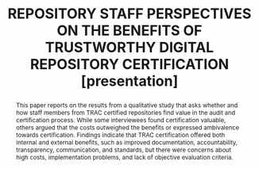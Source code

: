 ---
abstract: This paper reports on the results from a qualitative study that asks whether
  and how staff members from TRAC certified repositories find value in the audit and
  certification process. While some interviewees found certification valuable, others
  argued that the costs outweighed the benefits or expressed ambivalence towards certification.
  Findings indicate that TRAC certification offered both internal and external benefits,
  such as improved documentation, accountability, transparency, communication, and
  standards, but there were concerns about high costs, implementation problems, and
  lack of objective evaluation criteria.
creators:
- Frank, Rebecca D.
date: null
document_url: https://www.ideals.illinois.edu/items/128847/bitstreams/430288/data.pdf
grand_parent: iPRES
institutions: []
keywords:
- digital preservation
- trustworthy digital repositories
- iso 16363
- trac
- repository assessment
landing_page_url: https://hdl.handle.net/2142/121653
language: eng
layout: publication
license: CC-BY 4.0 International
notes_url: null
parent: iPRES 2023
presentation_url: null
publication_type: presentation
size: null
source_name: iPRES
title: REPOSITORY STAFF PERSPECTIVES ON THE BENEFITS OF TRUSTWORTHY DIGITAL REPOSITORY
  CERTIFICATION [presentation]
year: 2023
---